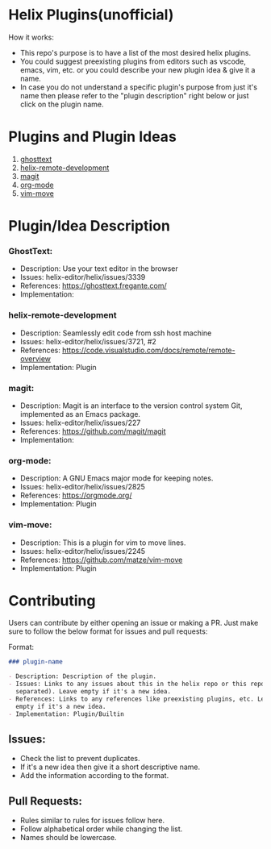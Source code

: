 # Helix Plugins(unofficial)

How it works:

- This repo's purpose is to have a list of the most desired helix plugins.
- You could suggest preexisting plugins from editors such as vscode, emacs,
  vim, etc. or you could describe your new plugin idea & give it a name.
- In case you do not understand a specific plugin's purpose from just it's
  name then please refer to the "plugin description" right below or just
  click on the plugin name.

# Plugins and Plugin Ideas

1.  [ ghosttext ](#GhostText)
1.  [ helix-remote-development ](#helix-remote-development)
1.  [ magit ](#magit)
1.  [ org-mode ](#org-mode)
1.  [ vim-move ](#vim-move)

# Plugin/Idea Description

### GhostText:

- Description: Use your text editor in the browser
- Issues: helix-editor/helix/issues/3339
- References: <https://ghosttext.fregante.com/>
- Implementation:

### helix-remote-development

- Description: Seamlessly edit code from ssh host machine
- Issues: helix-editor/helix/issues/3721, #2
- References: <https://code.visualstudio.com/docs/remote/remote-overview>
- Implementation: Plugin

### magit:

- Description: Magit is an interface to the version control system Git,
  implemented as an Emacs package.
- Issues: helix-editor/helix/issues/227
- References: <https://github.com/magit/magit>
- Implementation:

### org-mode:

- Description: A GNU Emacs major mode for keeping notes.
- Issues: helix-editor/helix/issues/2825
- References: <https://orgmode.org/>
- Implementation: Plugin

### vim-move:

- Description: This is a plugin for vim to move lines.
- Issues: helix-editor/helix/issues/2245
- References: <https://github.com/matze/vim-move>
- Implementation: Plugin

# Contributing

Users can contribute by either opening an issue or making a PR. Just make sure
to follow the below format for issues and pull requests:

Format:

```markdown
### plugin-name

- Description: Description of the plugin.
- Issues: Links to any issues about this in the helix repo or this repo(comma
  separated). Leave empty if it's a new idea.
- References: Links to any references like preexisting plugins, etc. Leave
  empty if it's a new idea.
- Implementation: Plugin/Builtin
```

## Issues:

- Check the list to prevent duplicates.
- If it's a new idea then give it a short descriptive name.
- Add the information according to the format.

## Pull Requests:

- Rules similar to rules for issues follow here.
- Follow alphabetical order while changing the list.
- Names should be lowercase.
